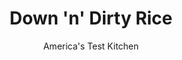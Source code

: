 ---
layout: ../../layouts/MarkdownPostLayout.astro
title: Down 'n' Dirty Rice
author: America's Test Kitchen
pubDate: 2023-03-15
description: Dirty rice gets its name from chicken giblets, livers, and hearts. But we wanted a less "dirty" version of this classic Cajun dish-one without the innards.
image_url: https://res.cloudinary.com/hksqkdlah/image/upload/ar_1:1,c_fill,dpr_2.0,f_auto,fl_lossy.progressive.strip_profile,g_faces:auto,q_auto:low,w_344/4413_sfs-boatk-dirtyrice-315544
tags: ["Side Dishes","Creole & Cajun","Rice","Cook's Country TV"]
calories: 1056
protein: 12
carbohydrates: 5
fats: 
fiber: 1
ingredients: ["1 tablespoon, vegetable oil","8 ounces, ground pork","1 , medium onion, chopped fine","1 rib, celery, chopped fine","1 , red bell pepper, seeded and chopped fine","3 cloves, garlic, minced","4 ounces, chicken livers, rinsed, trimmed of fat, and chopped fine","1/4 teaspoon, dried thyme","1/4 teaspoon, cayenne pepper",", Table salt","2 1/4 cups, low-sodium chicken broth","2 , bay leaves","1 1/2 cups, long grain white rice, rinsed","3 , scallions, sliced thin"]
serves: 6
time: "null"
instructions: ["Heat oil in Dutch oven over medium heat until shimmering. Add pork and cook until browned, about 5 minutes. Stir in onion, celery, and bell pepper and cook until softened, about 10 minutes. Add garlic, chicken livers, thyme, cayenne, and 1 teaspoon salt and cook until browned, 3 to 5 minutes. Transfer to fine-mesh strainer set over bowl and cover with foil.","Increase heat to high and add chicken broth, bay leaves, and rice to empty pot. Scrape bottom of pot with wooden spoon to remove browned bits. Bring to boil, reduce heat to low, cover, and cook until rice is tender, 15 to 17 minutes. Remove from heat, discard bay leaves, and fluff rice with fork. Gently stir in drained meat and vegetable mixture (discarding any accumulated juices) and sprinkle with scallions. Serve immediately."]
nutrition: ["334 mg Potassium","165 mg Phosphorus","26 mg Calcium","2 mg Iron","18 mg Magnesium","463 mg Sodium","1 mg Zinc","11 g Fat","4 mg Niacin (B3)","5 g Monounsaturated","1 g Polyunsaturated","31 mg Vitamin C","92 mg Cholesterol","3 g Saturated","1 g Fiber","131 µg Folate (food)","1 g Sugars","11 µg Vitamin K","169 g Water","5 g Carbs","131 µg Folate equivalent (total)","12 g Protein","1 mg Vitamin E","3 µg Vitamin B12","660 µg Vitamin A","176 kcal Energy","1056 calories"]
notes: "Pass hot pepper sauce at the table for a real taste of Louisiana."
---